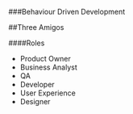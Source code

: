 ###Behaviour Driven Development

##Three Amigos

####Roles

* Product Owner
* Business Analyst
* QA
* Developer
* User Experience
* Designer